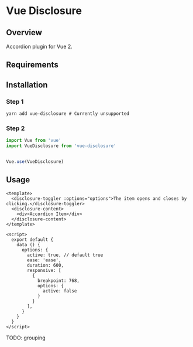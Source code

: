 # Vue Disclosure

## Overview

Accordion plugin for Vue 2.

## Requirements


## Installation

### Step 1

```
yarn add vue-disclosure # Currently unsupported
```

### Step 2

```js
import Vue from 'vue'
import VueDisclosure from 'vue-disclosure'


Vue.use(VueDisclosure)
```

## Usage

```vue
<template>
  <disclosure-toggler :options="options">The item opens and closes by clicking.</disclosure-toggler>
  <disclosure-content>
    <div>Accordion Item</div>
  </disclosure-content>
</template>

<script>
  export default {
    data () {
      options: {
        active: true, // default true
        ease: 'ease',
        duration: 600,
        responsive: [
          {
            breakpoint: 768,
            options: {
              active: false
            }
          }
        ],
      }
    }
  }
</script>
```

TODO: grouping